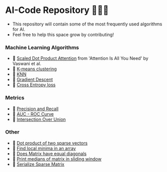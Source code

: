 # AI-Code Repository 👩🏽‍💻
- This repository will contain some of the most frequently used algorithms for AI. 
- Feel free to help this space grow by contributing!

### Machine Learning Algorithms
  - 🔹 [Scaled Dot Product Attention](ScaledDotProduct.py) from 'Attention Is All You Need' by Vaswani et al.
  - 🔹 [K-means clustering](KMeansClustering.py)
  - 🔹 [KNN](KNN.py)
  - 🔹 [Gradient Descent](GradientDescent.py)
  - 🔹 [Cross Entropy loss](CrossEntropy.py)

### Metrics
  - 🔹 [Precision and Recall](PrecisionRecall.py)
  - 🔹 [AUC - ROC Curve](AUC_ROC.py)
  - 🔹 [Intersection Over Union](IOU.py)


### Other  
  - 🔹 [Dot product of two sparse vectors](SparseVectors.py)
  - 🔹 [Find local minima in an array](LocalMinima.py)
  - 🔹 [Does Matrix have equal diagonals](MatrixDiagonal.py)
  - 🔹 [Print medians of matrix in sliding window](SlidingWindowMedian.py)
  - 🔹 [Serialize Sparse Matrix](SerializeSparseMatrix.py)
